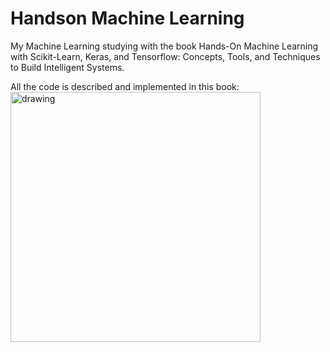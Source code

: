 # Handson Machine Learning
My Machine Learning studying with the book Hands-On Machine Learning with Scikit-Learn, Keras, and Tensorflow: Concepts, Tools, and Techniques to Build Intelligent Systems.

All the code is described and implemented in this book:
<img src="https://a-static.mlcdn.com.br/618x463/maos-a-obra-aprendizado-de-maquina-com-scikit-learn-tensorflow-alta-books/namastebooks/1000222855/21015bb6437963bb40eb5fc0c9bed7e1.jpg
" alt="drawing" width="400"/>
